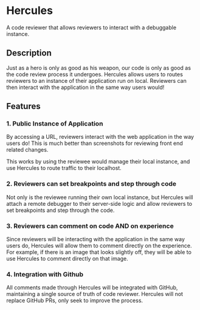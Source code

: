 # Hercules

A code reviewer that allows reviewers to interact with a debuggable instance.

## Description

Just as a hero is only as good as his weapon, our code is only as good as the code review process it undergoes.
Hercules allows users to routes reviewers to an instance of their application run on local.
Reviewers can then interact with the application in the same way users would!

## Features

### 1. Public Instance of Application

By accessing a URL, reviewers interact with the web application in the way users do! This is much better than screenshots for reviewing front end related changes.

This works by using the reviewee would manage their local instance, and use Hercules to route traffic to their localhost.

### 2. Reviewers can set breakpoints and step through code

Not only is the reviewee running their own local instance, but Hercules will attach a remote debugger to their server-side logic and allow reviewers to set breakpoints and step through the code.

### 3. Reviewers can comment on code AND on experience

Since reviewers will be interacting with the application in the same way users do, Hercules will allow them to comment directly on the experience. For example, if there is an image that looks slightly off, they will be able to use Hercules to comment directly on that image.

### 4. Integration with Github

All comments made through Hercules will be integrated with GitHub, maintaining a single source of truth of code reviewer. Hercules will not replace GitHub PRs, only seek to improve the process.
